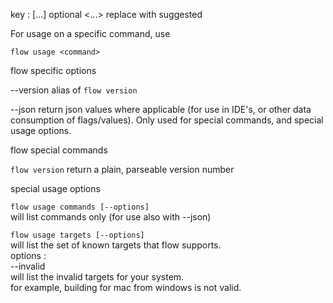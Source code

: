 key :
  [...] optional
  <...> replace with suggested

For usage on a specific command, use

  `flow usage <command>`

flow specific options

  --version
      alias of `flow version`

  --json
      return json values where applicable (for use in IDE's, or other data consumption of flags/values).
      Only used for special commands, and special usage options.


flow special commands

  `flow version`
    return a plain, parseable version number

special usage options

  `flow usage commands [--options]`   
    will list commands only (for use also with --json)

  `flow usage targets [--options]`   
    will list the set of known targets that flow supports.   
      options :   
        --invalid   
            will list the invalid targets for your system.    
            for example, building for mac from windows is not valid.